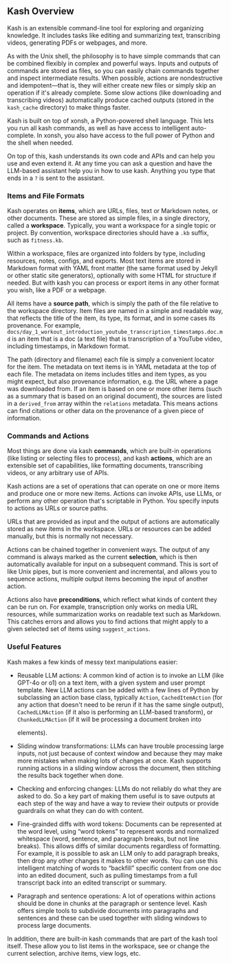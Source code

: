 ## Kash Overview

Kash is an extensible command-line tool for exploring and organizing knowledge.
It includes tasks like editing and summarizing text, transcribing videos, generating
PDFs or webpages, and more.

As with the Unix shell, the philosophy is to have simple commands that can be combined
flexibly in complex and powerful ways.
Inputs and outputs of commands are stored as files, so you can easily chain commands
together and inspect intermediate results.
When possible, actions are nondestructive and idempotent—that is, they will either
create new files or simply skip an operation if it's already complete.
Some slow actions (like downloading and transcribing videos) automatically produce
cached outputs (stored in the `kash_cache` directory) to make things faster.

Kash is built on top of xonsh, a Python-powered shell language.
This lets you run all kash commands, as well as have access to intelligent
auto-complete. In xonsh, you also have access to the full power of Python and the shell
when needed.

On top of this, kash understands its own code and APIs and can help you use and even
extend it. At any time you can ask a question and have the LLM-based assistant help you
in how to use kash. Anything you type that ends in a `?` is sent to the assistant.

### Items and File Formats

Kash operates on **items**, which are URLs, files, text or Markdown notes, or other
documents. These are stored as simple files, in a single directory, called a
**workspace**. Typically, you want a workspace for a single topic or project.
By convention, workspace directories should have a `.kb` suffix, such as `fitness.kb`.

Within a workspace, files are organized into folders by type, including resources,
notes, configs, and exports.
Most text items are stored in Markdown format with YAML front matter (the same format
used by Jekyll or other static site generators), optionally with some HTML for structure
if needed. But with kash you can process or export items in any other format you wish,
like a PDF or a webpage.

All items have a **source path**, which is simply the path of the file relative to the
workspace directory.
Item files are named in a simple and readable way, that reflects the title of the item,
its type, its format, and in some cases its provenance.
For example, `docs/day_1_workout_introduction_youtube_transcription_timestamps.doc.md`
is an item that is a doc (a text file) that is transcription of a YouTube video,
including timestamps, in Markdown format.

The path (directory and filename) each file is simply a convenient locator for the item.
The metadata on text items is in YAML metadata at the top of each file.
The metadata on items includes titles and item types, as you might expect, but also
provenance information, e.g. the URL where a page was downloaded from.
If an item is based on one or more other items (such as a summary that is based on an
original document), the sources are listed in a `derived_from` array within the
`relations` metadata.
This means actions can find citations or other data on the provenance of a given piece
of information.

### Commands and Actions

Most things are done via kash **commands**, which are built-in operations (like listing
or selecting files to process), and kash **actions**, which are an extensible set of
capabilities, like formatting documents, transcribing videos, or any arbitrary use of
APIs.

Kash actions are a set of operations that can operate on one or more items and produce
one or more new items.
Actions can invoke APIs, use LLMs, or perform any other operation that's scriptable in
Python. You specify inputs to actions as URLs or source paths.

URLs that are provided as input and the output of actions are automatically stored as
new items in the workspace.
URLs or resources can be added manually, but this is normally not necessary.

Actions can be chained together in convenient ways.
The output of any command is always marked as the current **selection**, which is then
automatically available for input on a subsequent command.
This is sort of like Unix pipes, but is more convenient and incremental, and allows you
to sequence actions, multiple output items becoming the input of another action.

Actions also have **preconditions**, which reflect what kinds of content they can be run
on. For example, transcription only works on media URL resources, while summarization
works on readable text such as Markdown.
This catches errors and allows you to find actions that might apply to a given selected
set of items using `suggest_actions`.

### Useful Features

Kash makes a few kinds of messy text manipulations easier:

- Reusable LLM actions: A common kind of action is to invoke an LLM (like GPT-4o or o1)
  on a text item, with a given system and user prompt template.
  New LLM actions can be added with a few lines of Python by subclassing an action base
  class, typically `Action`, `CachedItemAction` (for any action that doesn't need to be
  rerun if it has the same single output), `CachedLLMAction` (if it also is performing
  an LLM-based transform), or `ChunkedLLMAction` (if it will be processing a document
  broken into <div class="chunk"> elements).

- Sliding window transformations: LLMs can have trouble processing large inputs, not
  just because of context window and because they may make more mistakes when making
  lots of changes at once.
  Kash supports running actions in a sliding window across the document, then stitching
  the results back together when done.

- Checking and enforcing changes: LLMs do not reliably do what they are asked to do.
  So a key part of making them useful is to save outputs at each step of the way and
  have a way to review their outputs or provide guardrails on what they can do with
  content.

- Fine-grainded diffs with word tokens: Documents can be represented at the word level,
  using “word tokens” to represent words and normalized whitespace (word, sentence, and
  paragraph breaks, but not line breaks).
  This allows diffs of similar documents regardless of formatting.
  For example, it is possible to ask an LLM only to add paragraph breaks, then drop any
  other changes it makes to other words.
  You can use this intelligent matching of words to “backfill” specific content from one
  doc into an edited document, such as pulling timestamps from a full transcript back
  into an edited transcript or summary.

- Paragraph and sentence operations: A lot of operations within actions should be done
  in chunks at the paragraph or sentence level.
  Kash offers simple tools to subdivide documents into paragraphs and sentences and
  these can be used together with sliding windows to process large documents.

In addition, there are built-in kash commands that are part of the kash tool itself.
These allow you to list items in the workspace, see or change the current selection,
archive items, view logs, etc.
